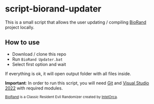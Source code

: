 # script-biorand-updater
This is a small script that allows the user updating / compiling [BioRand](https://github.com/IntelOrca/biorand) project locally.

## How to use
- Download / clone this repo
- Run `BioRand Updater.bat`
- Select first option and wait

If everything is ok, it will open output folder with all files inside.

__Important__: In order to run this script, you will need [Git](https://git-scm.com/) and [Visual Studio 2022](https://visualstudio.microsoft.com/vs/) with required modules.
<br>

<sup> [BioRand](https://github.com/IntelOrca/biorand) is a Classic Resident Evil Randomizer created by [IntelOrca](https://github.com/IntelOrca). </sup>
